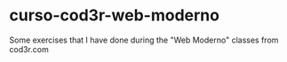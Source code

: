 # curso-cod3r-web-moderno
Some exercises that I have done during the "Web Moderno" classes from cod3r.com
